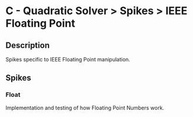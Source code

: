 
# C - Quadratic Solver > Spikes > IEEE Floating Point

## Description
Spikes specific to IEEE Floating Point manipulation.

## Spikes

### Float
Implementation and testing of how Floating Point Numbers work.
